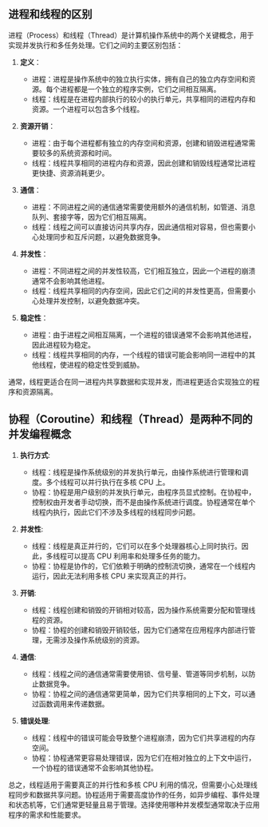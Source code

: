 ## 进程和线程的区别
进程（Process）和线程（Thread）是计算机操作系统中的两个关键概念，用于实现并发执行和多任务处理。它们之间的主要区别包括：

1. **定义**：
   - 进程：进程是操作系统中的独立执行实体，拥有自己的独立内存空间和资源。每个进程都是一个独立的程序实例，它们之间相互隔离。
   - 线程：线程是在进程内部执行的较小的执行单元，共享相同的进程内存和资源。一个进程可以包含多个线程。

2. **资源开销**：
   - 进程：由于每个进程都有独立的内存空间和资源，创建和销毁进程通常需要较多的系统资源和时间。
   - 线程：线程共享相同的进程内存和资源，因此创建和销毁线程通常比进程更快捷、资源消耗更少。

3. **通信**：
   - 进程：不同进程之间的通信通常需要使用额外的通信机制，如管道、消息队列、套接字等，因为它们相互隔离。
   - 线程：线程之间可以直接访问共享内存，因此通信相对容易，但也需要小心处理同步和互斥问题，以避免数据竞争。

4. **并发性**：
   - 进程：不同进程之间的并发性较高，它们相互独立，因此一个进程的崩溃通常不会影响其他进程。
   - 线程：线程共享相同的内存空间，因此它们之间的并发性更高，但需要小心处理并发控制，以避免数据冲突。

5. **稳定性**：
   - 进程：由于进程之间相互隔离，一个进程的错误通常不会影响其他进程，因此进程较为稳定。
   - 线程：线程共享相同的内存，一个线程的错误可能会影响同一进程中的其他线程，使进程的稳定性受到威胁。

通常，线程更适合在同一进程内共享数据和实现并发，而进程更适合实现独立的程序和资源隔离。


## 协程（Coroutine）和线程（Thread）是两种不同的并发编程概念
1. **执行方式**:
   - 线程：线程是操作系统级别的并发执行单元，由操作系统进行管理和调度。多个线程可以并行执行在多核 CPU 上。
   - 协程：协程是用户级别的并发执行单元，由程序员显式控制。在协程中，控制权由开发者手动切换，而不是由操作系统进行调度。协程通常在单个线程内执行，因此它们不涉及多线程的线程同步问题。

2. **并发性**:
   - 线程：线程是真正并行的，它们可以在多个处理器核心上同时执行。因此，多线程可以提高 CPU 利用率和处理多任务的能力。
   - 协程：协程是协作的，它们依赖于明确的控制流切换，通常在一个线程内运行，因此无法利用多核 CPU 来实现真正的并行。

3. **开销**:
   - 线程：线程创建和销毁的开销相对较高，因为操作系统需要分配和管理线程的资源。
   - 协程：协程的创建和销毁开销较低，因为它们通常在应用程序内部进行管理，无需涉及操作系统级别的资源。

4. **通信**:
   - 线程：线程之间的通信通常需要使用锁、信号量、管道等同步机制，以防止数据竞争。
   - 协程：协程之间的通信通常更简单，因为它们共享相同的上下文，可以通过函数调用来传递数据。

5. **错误处理**:
   - 线程：线程中的错误可能会导致整个进程崩溃，因为它们共享进程的内存空间。
   - 协程：协程通常更容易处理错误，因为它们在相对独立的上下文中运行，一个协程的错误通常不会影响其他协程。

总之，线程适用于需要真正的并行性和多核 CPU 利用的情况，但需要小心处理线程同步和数据共享问题。协程适用于需要高度协作的任务，如异步编程、事件处理和状态机等，它们通常更轻量且易于管理。选择使用哪种并发模型通常取决于应用程序的需求和性能要求。